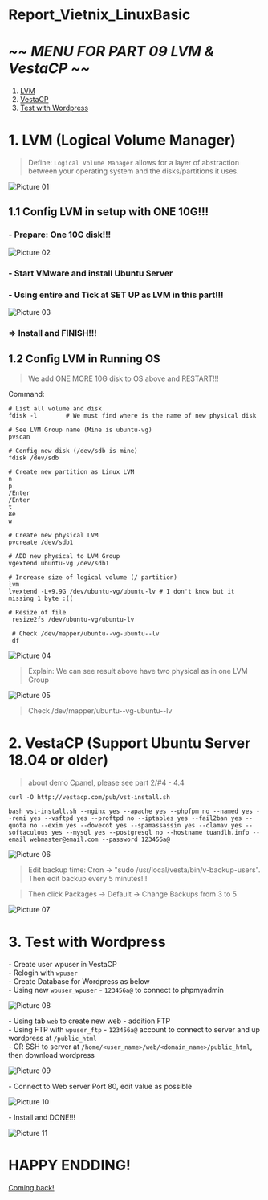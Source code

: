 # Report_Vietnix_LinuxBasic

# *~~ MENU FOR PART 09 LVM & VestaCP ~~*

1. <a href='#1'>LVM</a>
1. <a href='#2'>VestaCP</a>
1. <a href='#3'>Test with Wordpress</a>

<div id='1'></div>

# 1. LVM (Logical Volume Manager)

> Define: `Logical Volume Manager` allows for a layer of abstraction between your operating system and the disks/partitions it uses.

![Picture 01](src/01.png)

## 1.1 Config LVM in setup with ONE 10G!!!

### - Prepare: One 10G disk!!!

![Picture 02](src/02.png)

### - Start VMware and install Ubuntu Server

### - Using entire and Tick at SET UP as LVM in this part!!!

![Picture 03](src/03.png)

### => Install and FINISH!!!

## 1.2 Config LVM in Running OS

> We add ONE MORE 10G disk to OS above and RESTART!!!

Command:

```
# List all volume and disk
fdisk -l        # We must find where is the name of new physical disk

# See LVM Group name (Mine is ubuntu-vg)
pvscan

# Config new disk (/dev/sdb is mine)
fdisk /dev/sdb

# Create new partition as Linux LVM
n
p
/Enter
/Enter
t
8e
w

# Create new physical LVM
pvcreate /dev/sdb1

# ADD new physical to LVM Group
vgextend ubuntu-vg /dev/sdb1

# Increase size of logical volume (/ partition)
lvm
lvextend -L+9.9G /dev/ubuntu-vg/ubuntu-lv # I don't know but it missing 1 byte :((

# Resize of file
 resize2fs /dev/ubuntu-vg/ubuntu-lv

 # Check /dev/mapper/ubuntu--vg-ubuntu--lv
 df

```
![Picture 04](src/04.png)

> Explain: We can see result above have two physical as in one LVM Group

![Picture 05](src/05.png)

> Check /dev/mapper/ubuntu--vg-ubuntu--lv

<div id='2'></div>

# 2. VestaCP (Support Ubuntu Server 18.04 or older)

> about demo Cpanel, please see part 2/#4 - 4.4

```
curl -O http://vestacp.com/pub/vst-install.sh

bash vst-install.sh --nginx yes --apache yes --phpfpm no --named yes --remi yes --vsftpd yes --proftpd no --iptables yes --fail2ban yes --quota no --exim yes --dovecot yes --spamassassin yes --clamav yes --softaculous yes --mysql yes --postgresql no --hostname tuandlh.info --email webmaster@email.com --password 123456a@

```

![Picture 06](src/06.png)

> Edit backup time: Cron -> "sudo /usr/local/vesta/bin/v-backup-users". Then edit backup every 5 minutes!!!

> Then click Packages -> Default -> Change Backups from 3 to 5

![Picture 07](src/07.png)

<div id='3'></div>

# 3. Test with Wordpress

\- Create user wpuser in VestaCP \
\- Relogin with `wpuser` \
\- Create Database for Wordpress as below \
\- Using new `wpuser_wpuser` - `123456a@` to connect to phpmyadmin 

![Picture 08](src/08.png)

\- Using tab `web` to create new web - addition FTP \
\- Using FTP with `wpuser_ftp` - `123456a@` account to connect to server and up wordpress at `/public_html` \
\- OR SSH to server at `/home/<user_name>/web/<domain_name>/public_html`, then download wordpress

![Picture 09](src/09.png)

\- Connect to Web server Port 80, edit value as possible

![Picture 10](src/10.png)

\- Install and DONE!!!

![Picture 11](src/11.png)

# HAPPY ENDDING!

<a href='../README.md'>Coming back!</a>
